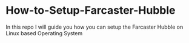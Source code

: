 # How-to-Setup-Farcaster-Hubble
In this repo I will guide you how you can setup the Farcaster Hubble on Linux based Operating System
